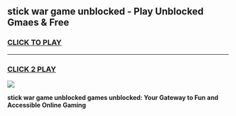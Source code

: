 
## stick war game unblocked - Play Unblocked Gmaes & Free
<h3>
<a href="https://premium.freeplayer.one?title=stick_war_game_unblocked&ref=19F">CLICK TO PLAY</a></h3>
<hr>

<h3>
<a href="https://premium.freeplayer.one?title=stick_war_game_unblocked&ref=19F">CLICK 2 PLAY</a>
  
</h3>

<a href="https://premium.freeplayer.one?title=stick_war_game_unblocked&ref=19F/"><img src="https://clearcache.store/games.png"></a>


**stick war game unblocked games unblocked: Your Gateway to Fun and Accessible Online Gaming**
